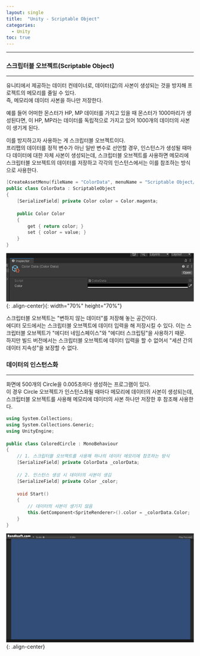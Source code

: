 ```yaml
---
layout: single
title:  "Unity - Scriptable Object"
categories:
  - Unity
toc: true
---
```


---

### 스크립터블 오브젝트(Scriptable Object)
---

유니티에서 제공하는 데이터 컨테이너로, 데이터(값)의 사본이 생성되는 것을 방지해 프로젝트의 메모리를 줄일 수 있다.  
즉, 메모리에 데이터 사본을 하나만 저장한다.

예를 들어 어떠한 몬스터가 HP, MP 데이터를 가지고 있을 때 몬스터가 1000마리가 생성된다면, 이 HP, MP라는 데이터를 독립적으로 가지고 있어 1000개의 데이터의 사본이 생기게 된다.

이를 방지하고자 사용하는 게 스크립터블 오브젝트이다.  
프리팹의 데이터를 정적 변수가 아닌 일반 변수로 선언할 경우, 인스턴스가 생성될 때마다 데이터에 대한 자체 사본이 생성되는데, 스크립터블 오브젝트를 사용하면 메모리에 스크립터블 오브젝트의 데이터를 저장하고 각각의 인스턴스에서는 이를 참조하는 방식으로 사용한다.

```c++
[CreateAssetMenu(fileName = "ColorData", menuName = "Scriptable Object/ColorData", order = 1)]
public class ColorData : ScriptableObject
{
    [SerializeField] private Color color = Color.magenta;

    public Color Color
    {
        get { return color; }
        set { color = value; }
    }
}
```

![](/assets/images/unity_scriptableObject2.png){: .align-center}{: width="70%" height="70%"}

스크립터블 오브젝트는 "변하지 않는 데이터"를 저장해 놓는 공간이다.  
에디터 모드에서는 스크립터블 오브젝트에 데이터 입력을 해 저장시킬 수 있다. 이는 스크립터블 오브젝트가 "에디터 네임스페이스"와 "에디터 스크립팅"을 사용하기 때문.  
하지만 빌드 버전에서는 스크립터블 오브젝트에 데이터 입력을 할 수 없어서 "세션 간의 데이터 지속성"을 보장할 수 없다.

### 데이터의 인스턴스화
---

화면에 500개의 Circle을 0.005초마다 생성하는 프로그램이 있다.  
이 경우 Circle 오브젝트가 인스턴스화될 때마다 메모리에 데이터의 사본이 생성되는데, 스크립터블 오브젝트를 사용해 메모리에 데이터의 사본 하나만 저장한 후 참조해 사용한다.

```c++
using System.Collections;
using System.Collections.Generic;
using UnityEngine;

public class ColoredCircle : MonoBehaviour
{
    // 1. 스크립터블 오브젝트를 사용해 하나의 데이터 메모리에 참조하는 방식
    [SerializeField] private ColorData _colorData;

    // 2. 인스턴스 생성 시 데이터의 사본이 생김
    [SerializeField] private Color _color;

    void Start()
    {
        // 데이터의 사본이 생기지 않음
        this.GetComponent<SpriteRenderer>().color = _colorData.Color;
    }
}
```

![](/assets/images/unity_circleCreator.gif){: .align-center}